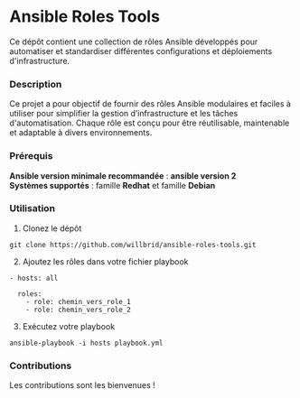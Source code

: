 # Ansible Roles Tools

Ce dépôt contient une collection de rôles Ansible développés pour automatiser et standardiser différentes configurations et déploiements d'infrastructure.

### Description

Ce projet a pour objectif de fournir des rôles Ansible modulaires et faciles à utiliser pour simplifier la gestion d’infrastructure et les tâches d'automatisation. Chaque rôle est conçu pour être réutilisable, maintenable et adaptable à divers environnements.

### Prérequis

**Ansible version minimale recommandée** : **ansible version 2** <br>
**Systèmes supportés** : famille **Redhat** et famille **Debian**

### Utilisation

1. Clonez le dépôt

```
git clone https://github.com/willbrid/ansible-roles-tools.git
```

2. Ajoutez les rôles dans votre fichier playbook

```
- hosts: all

  roles:
    - role: chemin_vers_role_1
    - role: chemin_vers_role_2
```

3. Exécutez votre playbook

```
ansible-playbook -i hosts playbook.yml
```

### Contributions

Les contributions sont les bienvenues !